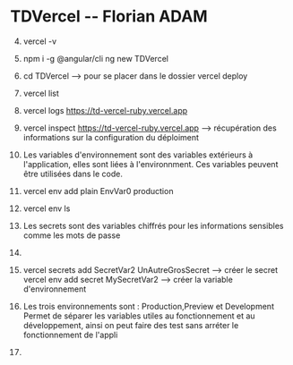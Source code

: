 # TDVercel -- Florian ADAM

4) vercel -v

5) npm i -g @angular/cli
   ng new TDVercel

6) cd TDVercel --> pour se placer dans le dossier
   vercel deploy

7) vercel list

8) vercel logs https://td-vercel-ruby.vercel.app

9) vercel inspect https://td-vercel-ruby.vercel.app --> récupération des informations sur la configuration du déploiment

10) Les variables d'environnement sont des variables extérieurs à l'application, elles sont liées à l'environnment.
Ces variables peuvent être utilisées dans le code.

11) vercel env add plain EnvVar0 production

12) vercel env ls

13) Les secrets sont des variables chiffrés pour les informations sensibles comme les mots de passe

14) 

15) vercel secrets add SecretVar2 UnAutreGrosSecret --> créer le secret
    vercel env add secret MySecretVar2              --> créer la variable d'environnement

16) Les trois environnements sont : Production,Preview et Development
    Permet de séparer les variables utiles au fonctionnement et au développement, ainsi on peut faire des test sans arréter le fonctionnement de l'appli

17) 
